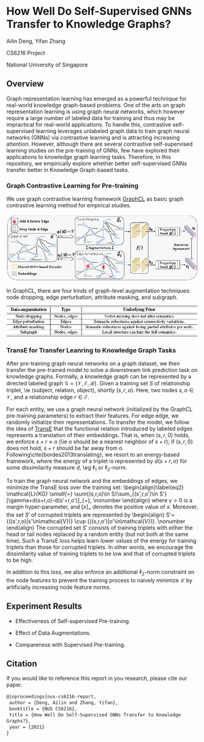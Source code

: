 # How Well Do Self-Supervised GNNs Transfer to Knowledge Graphs?
Ailin Deng, Yifan Zhang

CS6216 Project

National University of Singapore


## Overview
Graph representation learning has emerged as a powerful technique for real-world knowledge graph-based problems.  One of the arts on graph representation learning is using graph neural networks, which however require  a large number of labeled data for training and thus may be impractical for real-world applications. To handle this, contrastive self-supervised  learning leverages unlabeled graph data to train graph neural networks (GNNs) via contrastive learning and is attracting increasing attention. However, although there are several contrastive self-supervised  learning studies on the pre-training of GNNs, few have explored their applications to knowledge graph learning tasks. Therefore, in this repository, we empirically explore whether better self-supervised GNNs transfer better in Knowledge Graph-based tasks.

### Graph Contrastive Learning for Pre-training
We use graph contrastive learning framework [GraphCL](https://github.com/Shen-Lab/GraphCL) as basic graph contrastive learning method for empirical studies.

![](./Framework.png) 
 
In GraphCL, there are four kinds of graph-level augmentation techniques: node dropping, edge perturbation, attribute masking, and subgraph.

![](./Augmentation.png)

### TransE for Transfer Leanring to Knowledge Graph Tasks
After pre-training graph neural networks on a graph dataset, we then transfer the pre-trained model to solve a downstream link prediction task on knowledge graphs. Formally, a knowledge graph can be represented by a directed labeled graph $\mathcal{G}=(\mathcal{V},\mathcal{E},\mathcal{R})$. Given a training set $S$ of relationship triplet, \ie (subject, relation, object), shortly $(s,r,o)$. Here, two nodes $s,o\in \mathcal{V}$, and a relationship edge $r\in \mathcal{E}$. 

For each entity, we use a graph neural network (initialized by the GraphCL pre-training parameters) to extract their features. For edge edge, we  randomly initialize their representations. To transfer the model, we follow the idea of [TransE](https://proceedings.neurips.cc/paper/2013/file/1cecc7a77928ca8133fa24680a88d2f9-Paper.pdf) that the functional relation introduced by labeled edges represents a translation of their embeddings. That is, when $(s,r,0)$ holds, we enforce $s+r\approx o$ (\ie $o$ should be a nearest neighbor of $s+r$); if $(s,r,0)$ does not hold, $s+r$ should be far away from $o$. Following\cite{bordes2013translating}, we resort to an energy-based framework, where the energy of a triplet is represented by $d(s+r,o)$ for some dissimilarity measure $d$, \eg $\ell_1$ or $\ell_2$-norm.
 
To train the graph neural network and the embeddings of edges, we minimize the TransE loss over the training set:
\begin{align}\label{eq2}
    \mathcal{L}_{KG} \small{=} \sum_{(s,r,o)\in S}\sum_{(s',r,o')\in S'} [\gamma+d(s+r,o)-d(s'+r,o')]_{+}, \nonumber
\end{align}
where $\gamma>0$ is a margin hyper-parameter, and $[x]_+$ denotes the positive value of $x$. Moreover, the set $S'$ of corrupted triplets are represented by 
\begin{align}
    S'=\{((s',r,o)|s'\in\mathcal{V})\} \cup \{((s,r,o')|o'\in\mathcal{V})\}. \nonumber
\end{align}
The corrupted set $S'$ consists of training triplets with either the head or tail nodes replaced by a random entity (but not both at the same time). Such a TransE loss helps learn lower values of the energy for training triplets than those for corrupted triplets. In other words,  we encourage the dissimilarity value of training triplets to be low  and that of corrupted triplets to be high.

In addition to this loss, we also enforce an additional $\ell_2$-norm constraint on the node features to prevent the training process to naively minimize $\mathcal{L}$ by artificially increasing node feature norms.


## Experiment Results

*  Effectiveness of Self-supervised Pre-training.

*  Effect of Data Augmentations.

*  Compareness with Supervised Pre-training.


## Citation

If you would like to reference this report in you research, please cite our paper.

```
@inproceedings{nus-cs6216-report,
 author = {Deng, Ailin and Zhang, Yifan},
 booktitle = {NUS CS6216},  
 title = {How Well Do Self-Supervised GNNs Transfer to Knowledge Graphs?}, 
 year = {2021}
}
```

